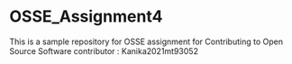 # OSSE_Assignment4
This is a sample repository for OSSE assignment for Contributing to Open Source Software
contributor : Kanika2021mt93052
